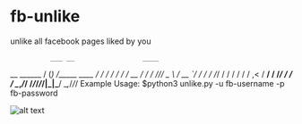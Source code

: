 # fb-unlike
unlike all facebook pages liked by you


              ___ __                 ____
 __  ______  / (_) /_____     ____ _/ / /
 / / / / __ \/ / / //_/ _ \   / __ `/ / /
/ /_/ / / / / / / ,< /  __/  / /_/ / / /
\__,_/_/ /_/_/_/_/|_|\___/   \__,_/_/_/
Example Usage: $python3 unlike.py -u fb-username -p fb-password


![alt text](https://raw.githubusercontent.com/girishameta/fb-unlike/master/screenshot.png)
